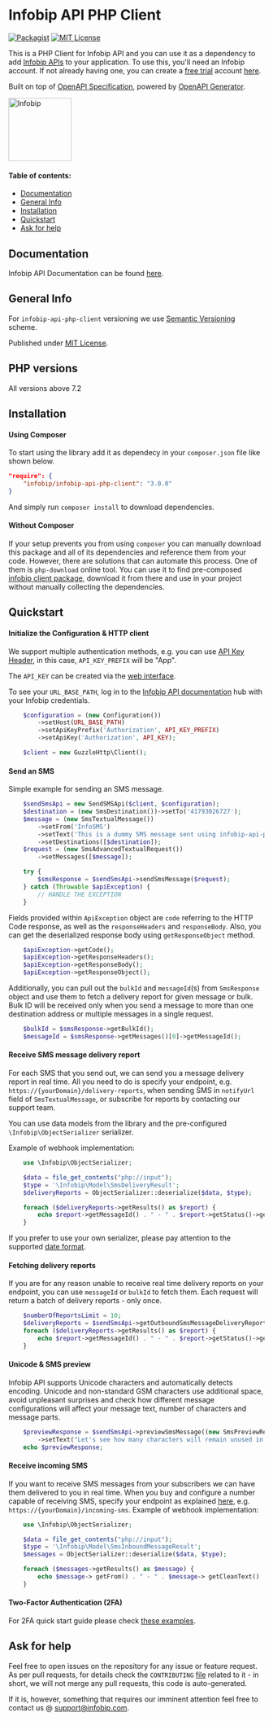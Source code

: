 # Infobip API PHP Client

[![Packagist](https://badge.fury.io/ph/infobip%2Finfobip-api-php-client.svg)](https://badge.fury.io/ph/infobip%2Finfobip-api-php-client)
[![MIT License](https://badgen.net/github/license/infobip/infobip-api-php-client)](https://opensource.org/licenses/MIT)

This is a PHP Client for Infobip API and you can use it as a dependency to add [Infobip APIs][apidocs] to your application.
To use this, you'll need an Infobip account. If not already having one, you can create a [free trial][freetrial] account [here][signup].

Built on top of [OpenAPI Specification](https://swagger.io/specification/), powered by [OpenAPI Generator](https://openapi-generator.tech/).

<img src="https://udesigncss.com/wp-content/uploads/2020/01/Infobip-logo-transparent.png" height="124px" alt="Infobip" />

#### Table of contents:
* [Documentation](#documentation)
* [General Info](#general-info)
* [Installation](#installation)
* [Quickstart](#quickstart)
* [Ask for help](#ask-for-help)

## Documentation

Infobip API Documentation can be found [here][apidocs].

## General Info
For `infobip-api-php-client` versioning we use [Semantic Versioning][semver] scheme.

Published under [MIT License][license].

## PHP versions
All versions above 7.2

## Installation

#### Using Composer
To start using the library add it as dependecy in your `composer.json` file like shown below.
```json
"require": {
	"infobip/infobip-api-php-client": "3.0.0"
}
```
And simply run `composer install` to download dependencies.

#### Without Composer
If your setup prevents you from using `composer` you can manually download this package and all of its dependencies and reference them from your code. However, there are solutions that can automate this process.
One of them is `php-download` online tool. You can use it to find pre-composed [infobip client package](https://php-download.com/package/infobip/infobip-api-php-client), download it from there and use in your project without manually collecting the dependencies.

## Quickstart

#### Initialize the Configuration & HTTP client

We support multiple authentication methods, e.g. you can use [API Key Header](https://www.infobip.com/docs/essentials/api-authentication#api-key-header), in this case, `API_KEY_PREFIX` will be "App".

The `API_KEY` can be created via the [web interface](https://portal.infobip.com/settings/accounts/api-keys).

To see your `URL_BASE_PATH`, log in to the [Infobip API documentation][apidocs] hub with your Infobip credentials.

```php
    $configuration = (new Configuration())
        ->setHost(URL_BASE_PATH)
        ->setApiKeyPrefix('Authorization', API_KEY_PREFIX)
        ->setApiKey('Authorization', API_KEY);

    $client = new GuzzleHttp\Client();
```

#### Send an SMS
Simple example for sending an SMS message.

```php
    $sendSmsApi = new SendSMSApi($client, $configuration);
    $destination = (new SmsDestination())->setTo('41793026727');
    $message = (new SmsTextualMessage())
        ->setFrom('InfoSMS')
        ->setText('This is a dummy SMS message sent using infobip-api-php-client')
        ->setDestinations([$destination]);
    $request = (new SmsAdvancedTextualRequest())
        ->setMessages([$message]);
```
```php
    try {
        $smsResponse = $sendSmsApi->sendSmsMessage($request);
    } catch (Throwable $apiException) {
        // HANDLE THE EXCEPTION
    }
```

Fields provided within `ApiException` object are `code` referring to the HTTP Code response, as well as the `responseHeaders` and `responseBody`.
Also, you can get the deserialized response body using `getResponseObject` method.

```php
    $apiException->getCode();
    $apiException->getResponseHeaders();
    $apiException->getResponseBody();
    $apiException->getResponseObject();
```

Additionally, you can pull out the `bulkId` and `messageId`(s) from `SmsResponse` object and use them to fetch a delivery report for given message or bulk.
Bulk ID will be received only when you send a message to more than one destination address or multiple messages in a single request.

```php
    $bulkId = $smsResponse->getBulkId();
    $messageId = $smsResponse->getMessages()[0]->getMessageId();
```

#### Receive SMS message delivery report
For each SMS that you send out, we can send you a message delivery report in real time. All you need to do is specify your endpoint, e.g. `https://{yourDomain}/delivery-reports`, when sending SMS in `notifyUrl` field of `SmsTextualMessage`, or subscribe for reports by contacting our support team.

You can use data models from the library and the pre-configured `\Infobip\ObjectSerializer` serializer.

Example of webhook implementation:

```php
    use \Infobip\ObjectSerializer;

    $data = file_get_contents("php://input");
    $type = '\Infobip\Model\SmsDeliveryResult';
    $deliveryReports = ObjectSerializer::deserialize($data, $type);

    foreach ($deliveryReports->getResults() as $report) {
        echo $report->getMessageId() . " - " . $report->getStatus()->getName() . "\n";
    }
```
If you prefer to use your own serializer, please pay attention to the supported [date format](https://www.infobip.com/docs/essentials/integration-best-practices#date-formats).

#### Fetching delivery reports
If you are for any reason unable to receive real time delivery reports on your endpoint, you can use `messageId` or `bulkId` to fetch them.
Each request will return a batch of delivery reports - only once.

```php
    $numberOfReportsLimit = 10;
    $deliveryReports = $sendSmsApi->getOutboundSmsMessageDeliveryReports($bulkId, $messageId, $numberOfReportsLimit);
    foreach ($deliveryReports->getResults() as $report) {
        echo $report->getMessageId() . " - " . $report->getStatus()->getName() . "\n";
    }
```

#### Unicode & SMS preview
Infobip API supports Unicode characters and automatically detects encoding. Unicode and non-standard GSM characters use additional space, avoid unpleasant surprises and check how different message configurations will affect your message text, number of characters and message parts.

```php
    $previewResponse = $sendSmsApi->previewSmsMessage((new SmsPreviewRequest())
        ->setText("Let's see how many characters will remain unused in this message."));
    echo $previewResponse;
```

#### Receive incoming SMS
If you want to receive SMS messages from your subscribers we can have them delivered to you in real time. When you buy and configure a number capable of receiving SMS, specify your endpoint as explained [here](https://www.infobip.com/docs/api#channels/sms/receive-inbound-sms-messages),
e.g. `https://{yourDomain}/incoming-sms`.
Example of webhook implementation:

```php
    use \Infobip\ObjectSerializer;

    $data = file_get_contents("php://input");
    $type = '\Infobip\Model\SmsInboundMessageResult';
    $messages = ObjectSerializer::deserialize($data, $type);

    foreach ($messages->getResults() as $message) {
        echo $message-> getFrom() . " - " . $message-> getCleanText() . "\n";
    }
```

#### Two-Factor Authentication (2FA)
For 2FA quick start guide please check [these examples](two-factor-authentication.md).

## Ask for help

Feel free to open issues on the repository for any issue or feature request. As per pull requests, for details check the `CONTRIBUTING` [file][contributing] related to it - in short, we will not merge any pull requests, this code is auto-generated.

If it is, however, something that requires our imminent attention feel free to contact us @ [support@infobip.com](mailto:support@infobip.com).

[apidocs]: https://www.infobip.com/docs/api
[freetrial]: https://www.infobip.com/docs/freetrial
[signup]: https://www.infobip.com/signup
[semver]: https://semver.org
[license]: LICENSE
[contributing]: CONTRIBUTING.md
